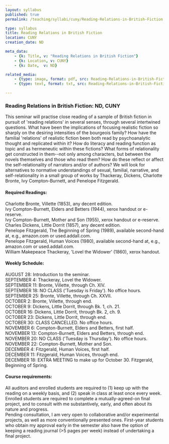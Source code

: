 ```yaml
---
layout: syllabus
published: true
permalink: /teaching/syllabi/cuny/Reading-Relations-in-British-Fiction.html

type: syllabus
title: Reading Relations in British Fiction
location: CUNY  
creation_date: ND

meta_data:
    - {k: Title, v: "Reading Relations in British Fiction"}
    - {k: Location, v: CUNY}
    - {k: Date,  v: ND}

related_media:
    - {type: image, format: pdf, src: Reading-Relations-in-British-Fiction_pdf.pdf, public: true}
    - {type: text, format: txt, src: Reading-Relations-in-British-Fiction_ocr.txt, public: false}

---
```


### Reading Relations in British Fiction: ND, CUNY

This seminar will practise close reading of a sample of British fiction in pursuit of 'reading relations' in several senses, through several intertwined questions.  What have been the implications of focusing realistic fiction so sharply on the desiring intensities of the bourgeois family?  How have the familial 'relations' of realistic fiction been both read by psychoanalytic thought and replicated within it?  How do literacy and reading function as topic and as hermeneutic within these fictions? What forms of relationality get constructed in them--not only among characters, but between the novels themselves and those who read them? How do these reflect or affect the self-relationality of narrators and/or of authors?  We will look for alternatives to normative understandings of sexual, familial, narrative, and self-relationality in a small group of works by Thackeray, Dickens, Charlotte Bronte, Ivy Compton-Burnett, and Penelope Fitzgerald.

#### Required Readings:  
Charlotte Bronte, Villette (1853), any decent edition.  
Ivy Compton-Burnett, Elders and Betters (1944), xerox handout or e-reserve.  
Ivy Compton-Burnett, Mother and Son (1955), xerox handout or e-reserve.  
Charles Dickens, Little Dorrit (1857), any decent edition.  
Penelope Fitzgerald, The Beginning of Spring (1989), available second-hand at, e.g., amazon.com or used.addall.com.  
Penelope Fitzgerald, Human Voices (1980), available second-hand at, e.g., amazon.com or used.addall.com.  
William Makepeace Thackeray, 'Lovel the Widower' (1860), xerox handout.  

#### Weekly Schedule:  
AUGUST 28: Introduction to the seminar.  
SEPTEMBER 4: Thackeray, Lovel the Widower.  
SEPTEMBER 11: Bronte, Villette, through Ch. XIV.  
SEPTEMBER 18: NO CLASS ('Tuesday is Friday').  No office hours.  
SEPTEMBER 25: Bronte, Villette, through Ch. XXVII.  
OCTOBER 2: Bronte, Villette, through end.  
OCTOBER 9: Dickens, Little Dorrit, through Bk. 1, ch. 21.  
OCTOBER 16: Dickens, Little Dorrit, through Bk. 2, ch. 9.  
OCTOBER 23: Dickens, Little Dorrit, through end.  
OCTOBER 30: CLASS CANCELLED.  No office hours.  
NOVEMBER 6: Compton-Burnett, Elders and Betters, first half.  
NOVEMBER 13: Compton-Burnett, Elders and Betters, through end.  
NOVEMBER 20: NO CLASS ('Tuesday is Thursday').  No office hours.  
NOVEMBER 22: Compton-Burnett, Mother and Son.  
DECEMBER 4: Fitzgerald, Human Voices, first half.  
DECEMBER 11: Fitzgerald, Human Voices, through end.  
DECEMBER 18: EXTRA MEETING to make up for October 30.  Fitzgerald, Beginning of Spring.

#### Course requirements:  
All auditors and enrolled students are required to (1) keep up with the reading on a weekly basis, and (2) speak in class at least once every week.  Enrolled students are required to complete a mutually-agreed-on final project, and to consult with me substantively, early, and often about its nature and progress.  
Pending consultation, I am very open to collaborative and/or experimental projects, as well as more conventionally presented ones.  First-year students who obtain my approval early in the semester also have the option of keeping a reading journal (>5 pages per week) instead of undertaking a final project.
